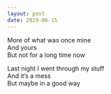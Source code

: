 ```yaml
---
layout: post
date: 2019-06-15
---
```


More of what was once mine   
And yours  
But not for a long time now

Last night I went through my stuff  
And it’s a mess  
But maybe in a good way
